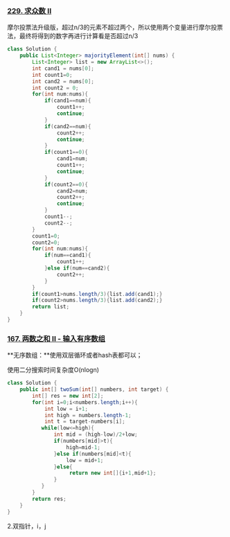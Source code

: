 ### [229. 求众数 II](https://leetcode-cn.com/problems/majority-element-ii/)

摩尔投票法升级版，超过n/3的元素不超过两个，所以使用两个变量进行摩尔投票法，最终将得到的数字再进行计算看是否超过n/3

```java
class Solution {
    public List<Integer> majorityElement(int[] nums) {
        List<Integer> list = new ArrayList<>();
        int cand1 = nums[0];
        int count1=0;
        int cand2 = nums[0];
        int count2 = 0;
        for(int num:nums){
            if(cand1==num){
                count1++;
                continue;
            }
            if(cand2==num){
                count2++;
                continue;
            }
            if(count1==0){
                cand1=num;
                count1++;
                continue;
            }
            if(count2==0){
                cand2=num;
                count2++;
                continue;
            }
            count1--;
            count2--;
        }
        count1=0;
        count2=0;
        for(int num:nums){
            if(num==cand1){
                count1++;
            }else if(num==cand2){
                count2++;
            }
        }
        if(count1>nums.length/3){list.add(cand1);}
        if(count2>nums.length/3){list.add(cand2);}
        return list;
    }
}
```

### [167. 两数之和 II - 输入有序数组](https://leetcode-cn.com/problems/two-sum-ii-input-array-is-sorted/)

**无序数组：**使用双层循环或者hash表都可以；

使用二分搜索时间复杂度O(nlogn)

```java
class Solution {
    public int[] twoSum(int[] numbers, int target) {
        int[] res = new int[2];
        for(int i=0;i<numbers.length;i++){
            int low = i+1;
            int high = numbers.length-1;
            int t = target-numbers[i];
           while(low<=high){
               int mid = (high-low)/2+low;
               if(numbers[mid]>t){
                   high=mid-1;
               }else if(numbers[mid]<t){
                   low = mid+1;
               }else{
                    return new int[]{i+1,mid+1};
               }
           }
        }
        return res;
    }
}
```

2.双指针，i，j